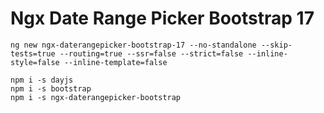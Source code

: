 # Ngx Date Range Picker Bootstrap 17

```
ng new ngx-daterangepicker-bootstrap-17 --no-standalone --skip-tests=true --routing=true --ssr=false --strict=false --inline-style=false --inline-template=false

npm i -s dayjs
npm i -s bootstrap
npm i -s ngx-daterangepicker-bootstrap
```
